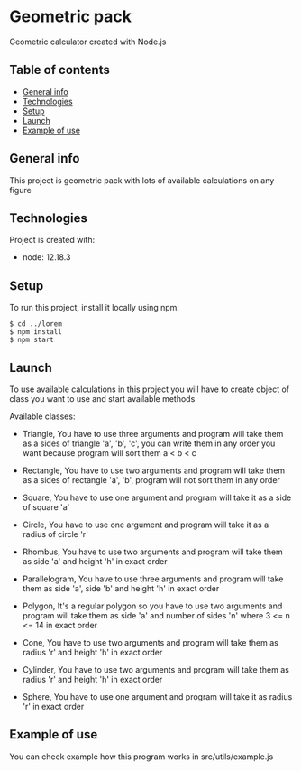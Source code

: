 # Geometric pack

Geometric calculator created with Node.js

## Table of contents

- [General info](#general-info)
- [Technologies](#technologies)
- [Setup](#setup)
- [Launch](#launch)
- [Example of use](#example-of-use)

## General info

This project is geometric pack with lots of available calculations on any figure

## Technologies

Project is created with:

- node: 12.18.3

## Setup

To run this project, install it locally using npm:

```
$ cd ../lorem
$ npm install
$ npm start
```

## Launch

To use available calculations in this project you will have to create object of class you want to use and start available methods

Available classes:

- Triangle, You have to use three arguments and program will take
  them as a sides of triangle 'a', 'b', 'c', you can write them
  in any order you want because program will sort them a < b < c

- Rectangle, You have to use two arguments and program will take
  them as a sides of rectangle 'a', 'b', program will
  not sort them in any order

- Square, You have to use one argument and
  program will take it as a side of square 'a'

- Circle, You have to use one argument and
  program will take it as a radius of circle 'r'

- Rhombus, You have to use two arguments and
  program will take them as side 'a'
  and height 'h' in exact order

- Parallelogram, You have to use three arguments
  and program will take them as side 'a', side 'b'
  and height 'h' in exact order

- Polygon, It's a regular polygon so you have to
  use two arguments and program will take them as
  side 'a' and number of sides 'n' where 3 <= n <= 14
  in exact order

- Cone, You have to use two arguments and
  program will take them as radius 'r' and
  height 'h' in exact order

- Cylinder, You have to use two arguments and
  program will take them as radius 'r' and
  height 'h' in exact order

- Sphere, You have to use one argument and
  program will take it as radius 'r' in
  exact order

## Example of use

You can check example how this program works in src/utils/example.js
